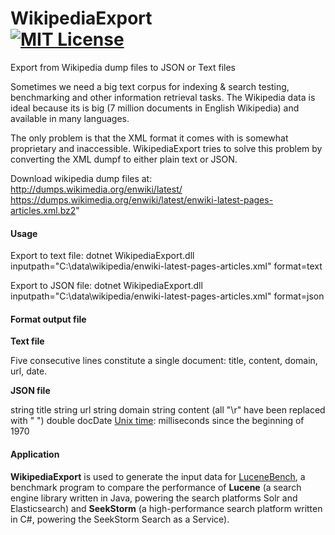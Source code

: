WikipediaExport<br> 
[![MIT License](https://img.shields.io/github/license/wolfgarbe/wikipediaexport.png)](https://github.com/wolfgarbe/WikipediaExport/blob/master/LICENSE)
========
Export from Wikipedia dump files to JSON or Text files

Sometimes we need a big text corpus for indexing & search testing, benchmarking and other information retrieval tasks.
The Wikipedia data is ideal because its is big (7 million documents in English Wikipedia) and available in many languages.

The only problem is that the XML format it comes with is somewhat proprietary and inaccessible. WikipediaExport tries to solve this problem by converting the XML dumpf to either plain text or JSON.

Download wikipedia dump files at: <br>
http://dumps.wikimedia.org/enwiki/latest/    
https://dumps.wikimedia.org/enwiki/latest/enwiki-latest-pages-articles.xml.bz2"

#### Usage 

Export to text file:
dotnet WikipediaExport.dll inputpath="C:\data\wikipedia/enwiki-latest-pages-articles.xml" format=text

Export to JSON file:
dotnet WikipediaExport.dll inputpath="C:\data\wikipedia/enwiki-latest-pages-articles.xml" format=json

#### Format output file 

**Text file**

Five consecutive lines constitute a single document: title, content, domain, url, date.

**JSON file**

string title
string url 
string domain 
string content  (all "\r" have been replaced with " ")
double docDate  [Unix time](https://en.wikipedia.org/wiki/Unix_time): milliseconds since the beginning of 1970

#### Application 

**WikipediaExport** is used to generate the input data for [LuceneBench](https://github.com/wolfgarbe/LuceneBench), a benchmark program to compare the performance of **Lucene** (a search engine library written in Java, powering the search platforms Solr and Elasticsearch) and **SeekStorm** (a high-performance search platform written in C#, powering the SeekStorm Search as a Service).
